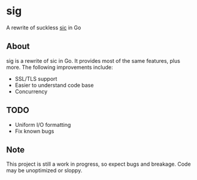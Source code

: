 # sig

A rewrite of suckless [sic](http://tools.suckless.org/sic/) in Go

## About

sig is a rewrite of sic in Go.
It provides most of the same features, plus more.
The following improvements include:

- SSL/TLS support
- Easier to understand code base
- Concurrency

## TODO

- Uniform I/O formatting
- Fix known bugs

## Note

This project is still a work in progress, so expect bugs and breakage.
Code may be unoptimized or sloppy.
